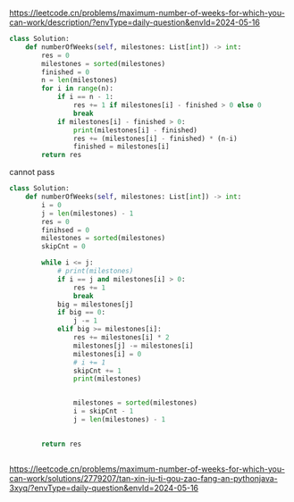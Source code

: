 





https://leetcode.cn/problems/maximum-number-of-weeks-for-which-you-can-work/description/?envType=daily-question&envId=2024-05-16

```python
class Solution:
    def numberOfWeeks(self, milestones: List[int]) -> int:
        res = 0
        milestones = sorted(milestones)
        finished = 0
        n = len(milestones)
        for i in range(n):
            if i == n - 1:
                res += 1 if milestones[i] - finished > 0 else 0
                break
            if milestones[i] - finished > 0:
                print(milestones[i] - finished)
                res += (milestones[i] - finished) * (n-i)
                finished = milestones[i]
        return res
```

cannot pass

```python
class Solution:
    def numberOfWeeks(self, milestones: List[int]) -> int:
        i = 0
        j = len(milestones) - 1
        res = 0
        finihsed = 0
        milestones = sorted(milestones)
        skipCnt = 0

        while i <= j:
            # print(milestones)
            if i == j and milestones[i] > 0:
                res += 1
                break
            big = milestones[j]
            if big == 0:
                j -= 1
            elif big >= milestones[i]:
                res += milestones[i] * 2
                milestones[j] -= milestones[i]
                milestones[i] = 0
                # i += 1
                skipCnt += 1
                print(milestones)


                milestones = sorted(milestones)
                i = skipCnt - 1
                j = len(milestones) - 1

                
        return res



```



https://leetcode.cn/problems/maximum-number-of-weeks-for-which-you-can-work/solutions/2779207/tan-xin-ju-ti-gou-zao-fang-an-pythonjava-3xyq/?envType=daily-question&envId=2024-05-16